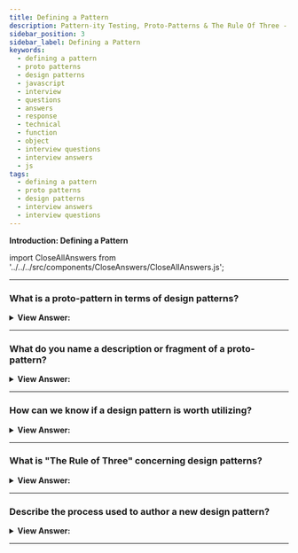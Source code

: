 ```yaml
---
title: Defining a Pattern
description: Pattern-ity Testing, Proto-Patterns & The Rule Of Three - A pattern that has not yet passed "pattern"-ity tests is called a proto-pattern.
sidebar_position: 3
sidebar_label: Defining a Pattern
keywords:
  - defining a pattern
  - proto patterns
  - design patterns
  - javascript
  - interview
  - questions
  - answers
  - response
  - technical
  - function
  - object
  - interview questions
  - interview answers
  - js
tags:
  - defining a pattern
  - proto patterns
  - design patterns
  - interview answers
  - interview questions
---
```


<head>
  <title>Defining a Pattern in JavaScript | HelloJavaScript.info</title>
</head>

<!-- check word doc notes and updates -->

**Introduction: Defining a Pattern**

import CloseAllAnswers from '../../../src/components/CloseAnswers/CloseAllAnswers.js';

<CloseAllAnswers />

---

### What is a proto-pattern in terms of design patterns?

<details>
  <summary>
    <strong>View Answer:</strong>
  </summary>
  <div>
    <div>
      <strong>Interview Response:</strong> A pattern that has not yet passed "pattern"-ity tests is called a proto-pattern. Proto-patterns result from the work of someone that created a specific solution that is worthy of sharing but may not have yet had the opportunity to be qualified due to its newness.
    </div>
  </div>
</details>

---

### What do you name a description or fragment of a proto-pattern?

<details>
  <summary>
    <strong>View Answer:</strong>
  </summary>
  <div>
    <div>
      <strong>Interview Response:</strong> A brief description or snippet of a pattern is known as patlet.
    </div>
  </div>
</details>

---

### How can we know if a design pattern is worth utilizing?

<details>
  <summary>
    <strong>View Answer:</strong>
  </summary>
  <div>
    <div>
      <strong>Interview Response:</strong> Estimating a good design pattern.
    </div>
    <div></div>

- **Solves a particular problem:** Patterns are not designed to capture concepts or methods; instead, they are designed to capture solutions. This method is a necessary component of a successful design pattern.

- **There is no clear answer to this problem:** Problem-solving frequently seeks to deduce from well-known concepts. The best design patterns frequently give indirect answers to challenges – this approach is an essential strategy for the most challenging design problems.

- **The concepts must be proven solutions to a problem:** Design patterns require proof that they function as described, and without this, we should not entertain its use.

- **It must describe or express a relationship:** A pattern may represent a module type in some circumstances. While an implementation may appear this way, the formal design description must specify far deeper system structures and processes that explain how it connects to our code.

<br />
  </div>
</details>

---

### What is "The Rule of Three" concerning design patterns?

<details>
  <summary>
    <strong>View Answer:</strong>
  </summary>
  <div>
    <div>
      <strong>Interview Response:</strong> One of the additional requirements for a pattern to be valid is that they display some recurring phenomenon. We often qualify this approach in three key areas, known as the rule of three.<br/><br/>To show recurrence, one must demonstrate:
    </div>
    <div></div>

1. **Fitness of purpose:** How is the pattern proven to be successful?

1. **Usefulness:** Why is the pattern considered good?

1. **Applicability:** Is the design worthy of being a pattern because it pliable? How we implement, the design pattern must be detailed. When reviewing or defining a design pattern, it is essential to keep the above in mind.

<br />
     </div>
   </details>

---

### Describe the process used to author a new design pattern?

<details>
  <summary>
    <strong>View Answer:</strong>
  </summary>
  <div>
    <div>
      <strong>Interview Response:</strong> The process used to create a new design pattern include documentation of your intent, motivation, structural representation, and code examples.<br/><br/>
    </div>
    <div>
      <strong>Technical Response:</strong> The process used to create a new design pattern includes documentation of your intent, motivation, structural representation, and code examples. Intent covers the problems and solutions and describes what the design does. The motivation explains the problem in detail and how the pattern solves the problem. The structure includes a class and object diagram that depicts each aspect of the pattern and how they are connected. The author provides a code example to represent the design.
    </div>
  </div>
</details>

---
